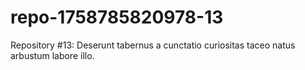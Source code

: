 # repo-1758785820978-13
Repository #13: Deserunt tabernus a cunctatio curiositas taceo natus arbustum labore illo.
